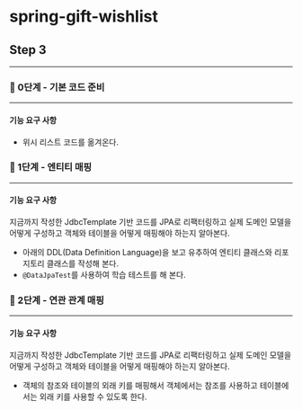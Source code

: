 # spring-gift-wishlist
## Step 3
***
### 🚀 0단계 - 기본 코드 준비
***
#### 기능 요구 사항
* 위시 리스트 코드를 옮겨온다.
### 🚀 1단계 - 엔티티 매핑
***
#### 기능 요구 사항
지금까지 작성한 JdbcTemplate 기반 코드를 JPA로 리팩터링하고 실제 도메인 모델을 어떻게 구성하고 객체와 테이블을 어떻게 매핑해야 하는지 알아본다.

* 아래의 DDL(Data Definition Language)을 보고 유추하여 엔티티 클래스와 리포지토리 클래스를 작성해 본다.
* `@DataJpaTest`를 사용하여 학습 테스트를 해 본다.
### 🚀 2단계 - 연관 관계 매핑
***
#### 기능 요구 사항
지금까지 작성한 JdbcTemplate 기반 코드를 JPA로 리팩터링하고 실제 도메인 모델을 어떻게 구성하고 객체와 테이블을 어떻게 매핑해야 하는지 알아본다.

* 객체의 참조와 테이블의 외래 키를 매핑해서 객체에서는 참조를 사용하고 테이블에서는 외래 키를 사용할 수 있도록 한다.
